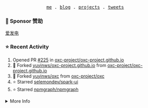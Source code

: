 <p align="center">
  <samp>
    <a href="https://yuy1n.io">me</a> .
    <a href="https://yuy1n.io/blog">blog</a> .
    <a href="https://yuy1n.io/projects">projects</a> .
    <a href="https://twitter.com/yuyinws">tweets</a>
  </samp>
</p>

### 💖 Sponsor 赞助

[爱发电](https://afdian.com/a/yuyinws)

### ⭐️ Recent Activity
<!--RECENT_ACTIVITY:start-->
1. Opened PR [#225](https://github.com/oxc-project/oxc-project.github.io/pull/225) in [oxc-project/oxc-project.github.io](https://github.com/oxc-project/oxc-project.github.io)<br>
2. 🍴 Forked [yuyinws/oxc-project.github.io](undefined) from [oxc-project/oxc-project.github.io](https://github.com/oxc-project/oxc-project.github.io)<br>
3. 🍴 Forked [yuyinws/oxc](undefined) from [oxc-project/oxc](https://github.com/oxc-project/oxc)<br>
4. ⭐️ Starred [selemondev/spark-ui](https://github.com/selemondev/spark-ui)<br>
5. ⭐️ Starred [npmgraph/npmgraph](https://github.com/npmgraph/npmgraph)<br>
<!--RECENT_ACTIVITY:end-->

<details>
  <summary>
  More Info
  </summary>

[![wakatime](https://wakatime.com/badge/user/51143705-a99d-4e70-b101-fd9e1cb44e71.svg)](https://wakatime.com/@51143705-a99d-4e70-b101-fd9e1cb44e71)

<img src="https://cdn.jsdelivr.net/gh/yuyinws/yuyinws/gitmand.svg" />
<br />
<img src="https://card.yuy1n.io/card/76561198340841543/dark,bg-game-1850570" />
<br />
<img src="https://cdn.jsdelivr.net/gh/yuyinws/yuyinws/github-metrics.svg" />
</details>
